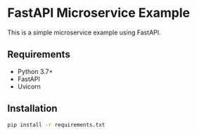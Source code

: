 # FastAPI Microservice Example

This is a simple microservice example using FastAPI.

## Requirements

- Python 3.7+
- FastAPI
- Uvicorn

## Installation

```bash
pip install -r requirements.txt
